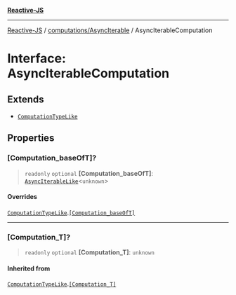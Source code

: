 [**Reactive-JS**](../../../README.md)

***

[Reactive-JS](../../../README.md) / [computations/AsyncIterable](../README.md) / AsyncIterableComputation

# Interface: AsyncIterableComputation

## Extends

- [`ComputationTypeLike`](../../interfaces/ComputationTypeLike.md)

## Properties

### \[Computation\_baseOfT\]?

> `readonly` `optional` **\[Computation\_baseOfT\]**: [`AsyncIterableLike`](../../interfaces/AsyncIterableLike.md)\<`unknown`\>

#### Overrides

[`ComputationTypeLike`](../../interfaces/ComputationTypeLike.md).[`[Computation_baseOfT]`](../../interfaces/ComputationTypeLike.md#computation_baseoft)

***

### \[Computation\_T\]?

> `readonly` `optional` **\[Computation\_T\]**: `unknown`

#### Inherited from

[`ComputationTypeLike`](../../interfaces/ComputationTypeLike.md).[`[Computation_T]`](../../interfaces/ComputationTypeLike.md#computation_t)
